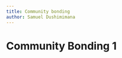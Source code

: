 ```yaml
---
title: Community bonding
author: Samuel Dushimimana
---
```

<!--
SPDX-License-Identifier: CC-BY-SA-4.0

SPDX-FileCopyrightText: 2023 Samuel Dushimimana <dushsam100@gmail.com>
-->

# Community Bonding 1
